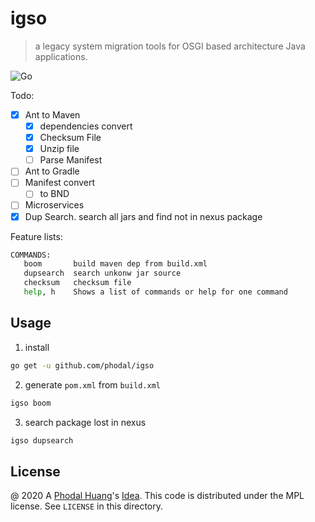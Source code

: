 # igso

> a legacy system migration tools for OSGI based architecture Java applications.

![Go](https://github.com/phodal/igso/workflows/Go/badge.svg)

Todo:

 - [x] Ant to Maven
    - [x] dependencies convert
    - [x] Checksum File
    - [x] Unzip file
    - [ ] Parse Manifest
 - [ ] Ant to Gradle
 - [ ] Manifest convert
    - [ ] to BND
 - [ ] Microservices
 - [x] Dup Search. search all jars and find not in nexus package

Feature lists:

```bash
COMMANDS:
   boom       build maven dep from build.xml
   dupsearch  search unkonw jar source
   checksum   checksum file
   help, h    Shows a list of commands or help for one command

```

## Usage

1. install

```bash
go get -u github.com/phodal/igso
```

2. generate `pom.xml` from `build.xml`

```bash
igso boom
```

3. search package lost in nexus

```bash
igso dupsearch
```

License
---

@ 2020 A [Phodal Huang](https://www.phodal.com)'s [Idea](http://github.com/phodal/ideas).  This code is distributed under the MPL license. See `LICENSE` in this directory.
